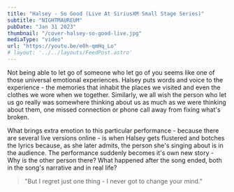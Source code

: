 ```yaml
---
title: "Halsey - So Good (Live At SiriusXM Small Stage Series)"
subtitle: "NIGHTMAUREUM"
pubDate: "Jan 31 2023"
thumbnail: "/cover-halsey-so-good-live.jpg"
mediaType: "video"
url: "https://youtu.be/e0h-qmHq_Lo"
# layout: '../../layouts/FeedPost.astro'
---
```


Not being able to let go of someone who let go of you seems like one of those universal emotional experiences. Halsey puts words and voice to the experience - the memories that inhabit the places we visited and even the clothes we wore when we together. Similarly, we all wish the person who let us go really was somewhere thinking about us as much as we were thinking about them, one missed connection or phone call away from fixing what's broken.

What brings extra emotion to this particular performance - because there are several live versions online - is when Halsey gets flustered and botches the lyrics because, as she later admits, the person she's singing about is in the audience. The performance suddenly becomes it's own new story - Why is the other person there? What happened after the song ended, both in the song's narrative and in real life?

>"But I regret just one thing - I never got to change your mind."